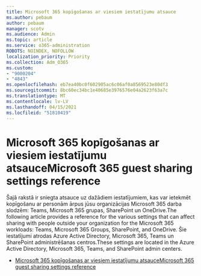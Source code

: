 ```yaml
---
title: Microsoft 365 kopīgošanas ar viesiem iestatījumu atsauce
ms.author: pebaum
author: pebaum
manager: scotv
ms.audience: Admin
ms.topic: article
ms.service: o365-administration
ROBOTS: NOINDEX, NOFOLLOW
localization_priority: Priority
ms.collection: Adm_O365
ms.custom:
- "9000204"
- "4843"
ms.openlocfilehash: eb7ea40bc0f602905ac6c06af0a8569523e80df3
ms.sourcegitcommit: 8bc60ec34bc1e40685e3976576e04a2623f63a7c
ms.translationtype: MT
ms.contentlocale: lv-LV
ms.lasthandoff: 04/15/2021
ms.locfileid: "51810419"
---
```

# <a name="microsoft-365-guest-sharing-settings-reference"></a><span data-ttu-id="89946-102">Microsoft 365 kopīgošanas ar viesiem iestatījumu atsauce</span><span class="sxs-lookup"><span data-stu-id="89946-102">Microsoft 365 guest sharing settings reference</span></span>

<span data-ttu-id="89946-103">Šajā rakstā ir sniegta atsauce uz dažādiem iestatījumiem, kas var ietekmēt kopīgošanu ar personām ārpus jūsu organizācijas Microsoft 365 darba slodzēm: Teams, Microsoft 365 grupas, SharePoint un OneDrive.</span><span class="sxs-lookup"><span data-stu-id="89946-103">The following article provides a reference for the various settings that can affect sharing with people outside your organization for the Microsoft 365 workloads: Teams, Microsoft 365 Groups, SharePoint, and OneDrive.</span></span> <span data-ttu-id="89946-104">Šie iestatījumi atrodas Azure Active Directory, Microsoft 365, Teams un SharePoint administrēšanas centros.</span><span class="sxs-lookup"><span data-stu-id="89946-104">These settings are located in the Azure Active Directory, Microsoft 365, Teams, and SharePoint admin centers.</span></span>

- [<span data-ttu-id="89946-105">Microsoft 365 kopīgošanas ar viesiem iestatījumu atsauce</span><span class="sxs-lookup"><span data-stu-id="89946-105">Microsoft 365 guest sharing settings reference</span></span>](https://docs.microsoft.com/microsoft-365/solutions/microsoft-365-guest-settings?view=o365-worldwide)
